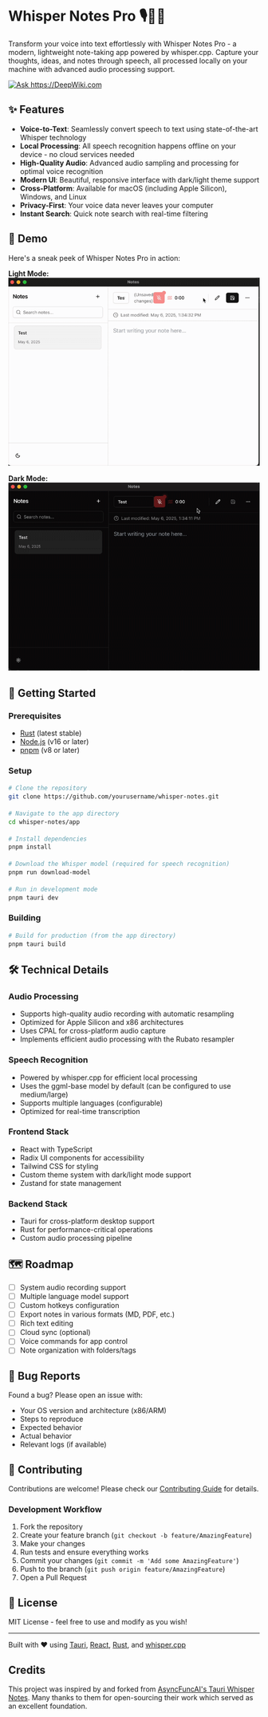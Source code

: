 # Whisper Notes Pro 🎙️📝➕

Transform your voice into text effortlessly with Whisper Notes Pro - a modern, lightweight note-taking app powered by whisper.cpp. Capture your thoughts, ideas, and notes through speech, all processed locally on your machine with advanced audio processing support.

[<img src="https://devin.ai/assets/askdeepwiki.png" alt="Ask https://DeepWiki.com" height="20"/>](https://deepwiki.com/mzazakeith/whisper-notes-pro)

## ✨ Features

- **Voice-to-Text**: Seamlessly convert speech to text using state-of-the-art Whisper technology
- **Local Processing**: All speech recognition happens offline on your device - no cloud services needed
- **High-Quality Audio**: Advanced audio sampling and processing for optimal voice recognition
- **Modern UI**: Beautiful, responsive interface with dark/light theme support
- **Cross-Platform**: Available for macOS (including Apple Silicon), Windows, and Linux
- **Privacy-First**: Your voice data never leaves your computer
- **Instant Search**: Quick note search with real-time filtering

## 📸 Demo

Here's a sneak peek of Whisper Notes Pro in action:

**Light Mode:**
![Whisper Notes Pro Light Mode Demo](demowhisperlight.gif)

**Dark Mode:**
![Whisper Notes Pro Dark Mode Demo](demowhisper.gif)

## 🚀 Getting Started

### Prerequisites
- [Rust](https://rustup.rs/) (latest stable)
- [Node.js](https://nodejs.org/) (v16 or later)
- [pnpm](https://pnpm.io/) (v8 or later)

### Setup

```bash
# Clone the repository
git clone https://github.com/yourusername/whisper-notes.git

# Navigate to the app directory
cd whisper-notes/app

# Install dependencies
pnpm install

# Download the Whisper model (required for speech recognition)
pnpm run download-model

# Run in development mode
pnpm tauri dev
```

### Building

```bash
# Build for production (from the app directory)
pnpm tauri build
```

## 🛠️ Technical Details

### Audio Processing
- Supports high-quality audio recording with automatic resampling
- Optimized for Apple Silicon and x86 architectures
- Uses CPAL for cross-platform audio capture
- Implements efficient audio processing with the Rubato resampler

### Speech Recognition
- Powered by whisper.cpp for efficient local processing
- Uses the ggml-base model by default (can be configured to use medium/large)
- Supports multiple languages (configurable)
- Optimized for real-time transcription

### Frontend Stack
- React with TypeScript
- Radix UI components for accessibility
- Tailwind CSS for styling
- Custom theme system with dark/light mode support
- Zustand for state management

### Backend Stack
- Tauri for cross-platform desktop support
- Rust for performance-critical operations
- Custom audio processing pipeline

## 🗺️ Roadmap

- [ ] System audio recording support
- [ ] Multiple language model support
- [ ] Custom hotkeys configuration
- [ ] Export notes in various formats (MD, PDF, etc.)
- [ ] Rich text editing
- [ ] Cloud sync (optional)
- [ ] Voice commands for app control
- [ ] Note organization with folders/tags

## 🐛 Bug Reports

Found a bug? Please open an issue with:
- Your OS version and architecture (x86/ARM)
- Steps to reproduce
- Expected behavior
- Actual behavior
- Relevant logs (if available)

## 🤝 Contributing

Contributions are welcome! Please check our [Contributing Guide](CONTRIBUTING.md) for details.

### Development Workflow

1. Fork the repository
2. Create your feature branch (`git checkout -b feature/AmazingFeature`)
3. Make your changes
4. Run tests and ensure everything works
5. Commit your changes (`git commit -m 'Add some AmazingFeature'`)
6. Push to the branch (`git push origin feature/AmazingFeature`)
7. Open a Pull Request

## 📝 License

MIT License - feel free to use and modify as you wish!

---

Built with ❤️ using [Tauri](https://tauri.app), [React](https://reactjs.org), [Rust](https://www.rust-lang.org), and [whisper.cpp](https://github.com/ggerganov/whisper.cpp)

## Credits

This project was inspired by and forked from [AsyncFuncAI's Tauri Whisper Notes](https://github.com/AsyncFuncAI/whisper-notes). Many thanks to them for open-sourcing their work which served as an excellent foundation.
